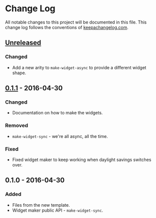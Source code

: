 # Change Log
All notable changes to this project will be documented in this file. This change log follows the conventions of [keepachangelog.com](http://keepachangelog.com/).

## [Unreleased]
### Changed
- Add a new arity to `make-widget-async` to provide a different widget shape.

## [0.1.1] - 2016-04-30
### Changed
- Documentation on how to make the widgets.

### Removed
- `make-widget-sync` - we're all async, all the time.

### Fixed
- Fixed widget maker to keep working when daylight savings switches over.

## 0.1.0 - 2016-04-30
### Added
- Files from the new template.
- Widget maker public API - `make-widget-sync`.

[Unreleased]: https://github.com/your-name/intro_ai/compare/0.1.1...HEAD
[0.1.1]: https://github.com/your-name/intro_ai/compare/0.1.0...0.1.1

